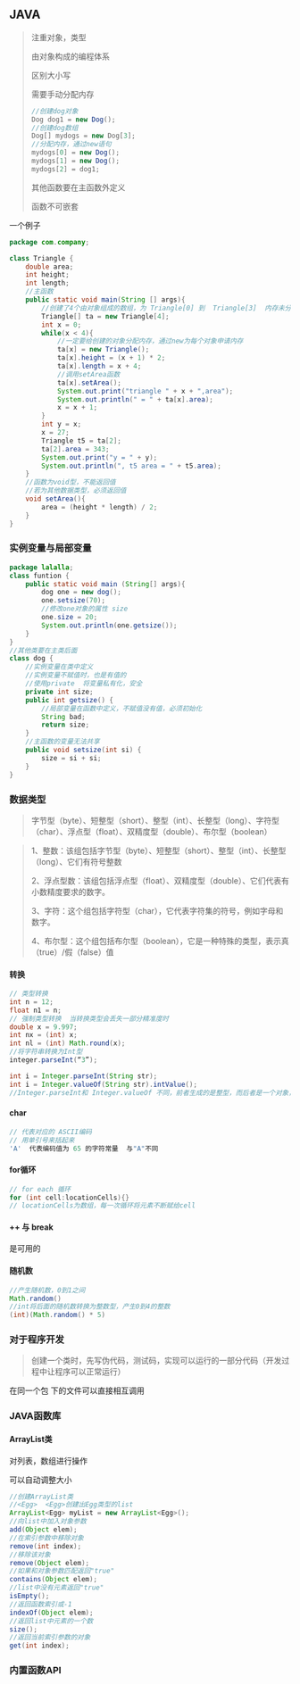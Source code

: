 ## JAVA

>   注重对象，类型
>
>   由对象构成的编程体系
>
>   区别大小写
>
>   需要手动分配内存
>
>   ```java
>   //创建dog对象
>   Dog dog1 = new Dog();
>   //创建dog数组
>   Dog[] mydogs = new Dog[3];
>   //分配内存，通过new语句
>   mydogs[0] = new Dog();
>   mydogs[1] = new Dog();
>   mydogs[2] = dog1;
>   ```
>
>   其他函数要在主函数外定义
>
>   函数不可嵌套

一个例子

```java
package com.company;

class Triangle {
    double area;
    int height;
    int length;
    //主函数
    public static void main(String [] args){
        //创建了4个由对象组成的数组，为 Triangle[0] 到  Triangle[3]  内存未分配
        Triangle[] ta = new Triangle[4];
        int x = 0;
        while(x < 4){
            //一定要给创建的对象分配内存，通过new为每个对象申请内存
            ta[x] = new Triangle();
            ta[x].height = (x + 1) * 2;
            ta[x].length = x + 4;
            //调用setArea函数
            ta[x].setArea();
            System.out.print("triangle " + x + ",area");
            System.out.println(" = " + ta[x].area);
            x = x + 1;
        }
        int y = x;
        x = 27;
        Triangle t5 = ta[2];
        ta[2].area = 343;
        System.out.print("y = " + y);
        System.out.println(", t5 area = " + t5.area);
    }
    //函数为void型，不能返回值
    //若为其他数据类型，必须返回值
    void setArea(){
        area = (height * length) / 2;
    }
}
```

### 实例变量与局部变量

```java
package lalalla;
class funtion {
    public static void main (String[] args){
        dog one = new dog();
        one.setsize(70);
        //修改one对象的属性 size
        one.size = 20;
        System.out.println(one.getsize());
    }
}
//其他类要在主类后面
class dog {
    //实例变量在类中定义
    //实例变量不赋值时，也是有值的
    //使用private  将变量私有化，安全
    private int size;
    public int getsize() {
        //局部变量在函数中定义，不赋值没有值，必须初始化
        String bad;
        return size;
    }
    //主函数的变量无法共享
    public void setsize(int si) {
        size = si + si;
    }
}
```

### 数据类型

>   字节型（byte）、短整型（short）、整型（int）、长整型（long）、字符型（char）、浮点型（float）、双精度型（double）、布尔型（boolean）

>   1、整数：该组包括字节型（byte）、短整型（short）、整型（int）、长整型（long）、它们有符号整数
>
>    2、浮点型数：该组包括浮点型（float）、双精度型（double）、它们代表有小数精度要求的数字。
>
>    3、字符：这个组包括字符型（char），它代表字符集的符号，例如字母和数字。
>
>    4、布尔型：这个组包括布尔型（boolean），它是一种特殊的类型，表示真（true）/假（false）值

#### 转换

```java
// 类型转换
int n = 12;
float n1 = n; 
// 强制类型转换  当转换类型会丢失一部分精准度时
double x = 9.997;
int nx = (int) x;
int nl = (int) Math.round(x);
//将字符串转换为Int型
integer.parseInt(“3”);

int i = Integer.parseInt(String str);
int i = Integer.valueOf(String str).intValue();
//Integer.parseInt和 Integer.valueOf 不同，前者生成的是整型，而后者是一个对象，所以要通过intValue()来获得对象的值；
```

#### char

```java
// 代表对应的 ASCII编码
// 用单引号来括起来  
'A'  代表编码值为 65 的字符常量  与"A"不同
```



#### for循环

```java
// for each 循环
for (int cell:locationCells){}
// locationCells为数组，每一次循环将元素不断赋给cell
```

#### ++  与 break

是可用的

#### 随机数

```java
//产生随机数，0到1之间
Math.random()
//int将后面的随机数转换为整数型，产生0到4的整数
(int)(Math.random() * 5)
```

### 对于程序开发

>   创建一个类时，先写伪代码，测试码，实现可以运行的一部分代码（开发过程中让程序可以正常运行）

在同一个包 下的文件可以直接相互调用

### JAVA函数库

####  ArrayList类

对列表，数组进行操作

可以自动调整大小

```java
//创建ArrayList类
//<Egg>  <Egg>创建出Egg类型的list
ArrayList<Egg> myList = new ArrayList<Egg>();
//向list中加入对象参数
add(Object elem);
//在索引参数中移除对象
remove(int index);
//移除该对象
remove(Object elem);
//如果和对象参数匹配返回"true"
contains(Object elem);
//list中没有元素返回"true"
isEmpty();
//返回函数索引或-1
indexOf(Object elem);
//返回list中元素的一个数
size();
//返回当前索引参数的对象
get(int index);

```

### 内置函数API

